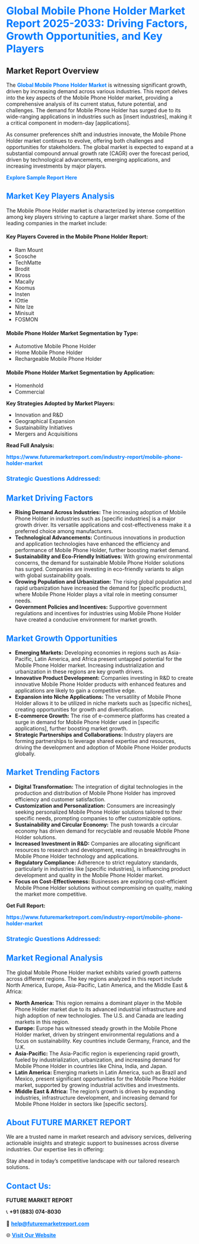 <h1 style="color: #007BFF;">Global Mobile Phone Holder Market Report 2025-2033: Driving Factors, Growth Opportunities, and Key Players</h1>

<section id="overview">
<h2>Market Report Overview</h2>
<p>The <a href="https://www.futuremarketreport.com/industry-report/mobile-phone-holder-market" style="color: #007BFF; text-decoration: none;"><strong>Global Mobile Phone Holder Market</strong></a> is witnessing significant growth, driven by increasing demand across various industries. This report delves into the key aspects of the Mobile Phone Holder market, providing a comprehensive analysis of its current status, future potential, and challenges. The demand for Mobile Phone Holder has surged due to its wide-ranging applications in industries such as [insert industries], making it a critical component in modern-day [applications].</p>
<p>As consumer preferences shift and industries innovate, the Mobile Phone Holder market continues to evolve, offering both challenges and opportunities for stakeholders. The global market is expected to expand at a substantial compound annual growth rate (CAGR) over the forecast period, driven by technological advancements, emerging applications, and increasing investments by major players.</p>
</section>

<section id="overview">
<p><a href="https://www.futuremarketreport.com/request-sample/reportId=84691" style="color: #007BFF; text-decoration: none;"><strong>Explore Sample Report Here</strong></a></p>
</section>

<section id="key-players">
<h2 style="color: #007BFF;">Market Key Players Analysis</h2>
<p>The Mobile Phone Holder market is characterized by intense competition among key players striving to capture a larger market share. Some of the leading companies in the market include:</p>
<h4>Key Players Covered in the Mobile Phone Holder Report:</h4>
<ul><li>Ram Mount</li><li>Scosche</li><li>TechMatte</li><li>Brodit</li><li>IKross</li><li>Macally</li><li>Koomus</li><li>Insten</li><li>IOttie</li><li>Nite Ize</li><li>Minisuit</li><li>FOSMON</li></ul>
<h4>Mobile Phone Holder Market Segmentation by Type:</h4>
<ul><li>Automotive Mobile Phone Holder</li><li>Home Mobile Phone Holder</li><li>Rechargeable Mobile Phone Holder</li></ul>

<h4>Mobile Phone Holder Market Segmentation by Application:</h4>
<ul><li>Homenhold</li><li>Commercial</li></ul>
<p><strong>Key Strategies Adopted by Market Players:</strong></p>
<ul>
<li>Innovation and R&D</li>
<li>Geographical Expansion</li>
<li>Sustainability Initiatives</li>
<li>Mergers and Acquisitions</li>
</ul>
</section>

<section>
<p><strong>Read Full Analysis: </strong></p><a href="https://www.futuremarketreport.com/industry-report/mobile-phone-holder-market" style="color: #007BFF; text-decoration: none;"><strong>https://www.futuremarketreport.com/industry-report/mobile-phone-holder-market</strong></a>
<h3 style="color: #007BFF;">Strategic Questions Addressed:</h3>
</section>

<section id="driving-factors">
<h2 style="color: #007BFF;">Market Driving Factors</h2>
<ul>
<li><strong>Rising Demand Across Industries:</strong> The increasing adoption of Mobile Phone Holder in industries such as [specific industries] is a major growth driver. Its versatile applications and cost-effectiveness make it a preferred choice among manufacturers.</li>
<li><strong>Technological Advancements:</strong> Continuous innovations in production and application technologies have enhanced the efficiency and performance of Mobile Phone Holder, further boosting market demand.</li>
<li><strong>Sustainability and Eco-Friendly Initiatives:</strong> With growing environmental concerns, the demand for sustainable Mobile Phone Holder solutions has surged. Companies are investing in eco-friendly variants to align with global sustainability goals.</li>
<li><strong>Growing Population and Urbanization:</strong> The rising global population and rapid urbanization have increased the demand for [specific products], where Mobile Phone Holder plays a vital role in meeting consumer needs.</li>
<li><strong>Government Policies and Incentives:</strong> Supportive government regulations and incentives for industries using Mobile Phone Holder have created a conducive environment for market growth.</li>
</ul>
</section>

<section id="growth-opportunities">
<h2 style="color: #007BFF;">Market Growth Opportunities</h2>
<ul>
<li><strong>Emerging Markets:</strong> Developing economies in regions such as Asia-Pacific, Latin America, and Africa present untapped potential for the Mobile Phone Holder market. Increasing industrialization and urbanization in these regions are key growth drivers.</li>
<li><strong>Innovative Product Development:</strong> Companies investing in R&D to create innovative Mobile Phone Holder products with enhanced features and applications are likely to gain a competitive edge.</li>
<li><strong>Expansion into Niche Applications:</strong> The versatility of Mobile Phone Holder allows it to be utilized in niche markets such as [specific niches], creating opportunities for growth and diversification.</li>
<li><strong>E-commerce Growth:</strong> The rise of e-commerce platforms has created a surge in demand for Mobile Phone Holder used in [specific applications], further boosting market growth.</li>
<li><strong>Strategic Partnerships and Collaborations:</strong> Industry players are forming partnerships to leverage shared expertise and resources, driving the development and adoption of Mobile Phone Holder products globally.</li>
</ul>
</section>

<section id="trending-factors">
<h2 style="color: #007BFF;">Market Trending Factors</h2>
<ul>
<li><strong>Digital Transformation:</strong> The integration of digital technologies in the production and distribution of Mobile Phone Holder has improved efficiency and customer satisfaction.</li>
<li><strong>Customization and Personalization:</strong> Consumers are increasingly seeking personalized Mobile Phone Holder solutions tailored to their specific needs, prompting companies to offer customizable options.</li>
<li><strong>Sustainability and Circular Economy:</strong> The push towards a circular economy has driven demand for recyclable and reusable Mobile Phone Holder solutions.</li>
<li><strong>Increased Investment in R&D:</strong> Companies are allocating significant resources to research and development, resulting in breakthroughs in Mobile Phone Holder technology and applications.</li>
<li><strong>Regulatory Compliance:</strong> Adherence to strict regulatory standards, particularly in industries like [specific industries], is influencing product development and quality in the Mobile Phone Holder market.</li>
<li><strong>Focus on Cost-Effectiveness:</strong> Businesses are exploring cost-efficient Mobile Phone Holder solutions without compromising on quality, making the market more competitive.</li>
</ul>
</section>

<section>
<p><strong>Get Full Report: </strong></p><a href="https://www.futuremarketreport.com/industry-report/mobile-phone-holder-market" style="color: #007BFF; text-decoration: none;"><strong>https://www.futuremarketreport.com/industry-report/mobile-phone-holder-market</strong></a>
<h3 style="color: #007BFF;">Strategic Questions Addressed:</h3>
</section>


<section id="regional-analysis">
<h2 style="color: #007BFF;">Market Regional Analysis</h2>
<p>The global Mobile Phone Holder market exhibits varied growth patterns across different regions. The key regions analyzed in this report include North America, Europe, Asia-Pacific, Latin America, and the Middle East & Africa:</p>
<ul>
<li><strong>North America:</strong> This region remains a dominant player in the Mobile Phone Holder market due to its advanced industrial infrastructure and high adoption of new technologies. The U.S. and Canada are leading markets in this region.</li>
<li><strong>Europe:</strong> Europe has witnessed steady growth in the Mobile Phone Holder market, driven by stringent environmental regulations and a focus on sustainability. Key countries include Germany, France, and the U.K.</li>
<li><strong>Asia-Pacific:</strong> The Asia-Pacific region is experiencing rapid growth, fueled by industrialization, urbanization, and increasing demand for Mobile Phone Holder in countries like China, India, and Japan.</li>
<li><strong>Latin America:</strong> Emerging markets in Latin America, such as Brazil and Mexico, present significant opportunities for the Mobile Phone Holder market, supported by growing industrial activities and investments.</li>
<li><strong>Middle East & Africa:</strong> The region’s growth is driven by expanding industries, infrastructure development, and increasing demand for Mobile Phone Holder in sectors like [specific sectors].</li>
</ul>
</section>

<footer>
<h2 style="color: #007BFF;">About FUTURE MARKET REPORT</h2>
<p>We are a trusted name in market research and advisory services, delivering actionable insights and strategic support to businesses across diverse industries. Our expertise lies in offering:</p>

<p>Stay ahead in today’s competitive landscape with our tailored research solutions.</p>

<h2 style="color: #007BFF;">Contact Us:</h2>
<p><strong>FUTURE MARKET REPORT</strong></p>
<p>📞 <strong>+91 (883) 074-8030</strong></p>
<p>📧 <strong><a href="mailto:help@futuremarketreport.com" style="color: #007BFF;">help@futuremarketreport.com</a></strong></p>
<p>🌐 <strong><a href="https://www.futuremarketreport.com/" style="color: #007BFF;">Visit Our Website</a></strong></p>
</footer>